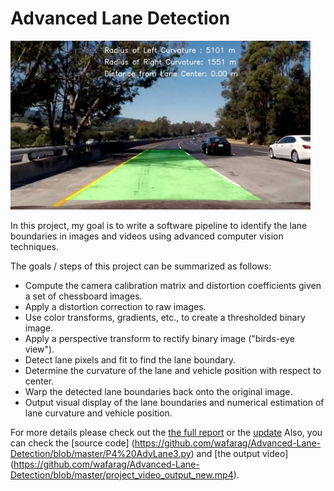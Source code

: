 # Advanced Lane Detection

<img src="output_images/test5_out.jpg" width="480" alt="Combined Image" />

In this project, my goal is to write a software pipeline to identify the lane boundaries in images and videos using advanced computer vision techniques.

The goals / steps of this project can be summarized as follows: 

* Compute the camera calibration matrix and distortion coefficients given a set of chessboard images.
* Apply a distortion correction to raw images.
* Use color transforms, gradients, etc., to create a thresholded binary image.
* Apply a perspective transform to rectify binary image ("birds-eye view").
* Detect lane pixels and fit to find the lane boundary.
* Determine the curvature of the lane and vehicle position with respect to center.
* Warp the detected lane boundaries back onto the original image.
* Output visual display of the lane boundaries and numerical estimation of lane curvature and vehicle position.

For more details please check out the [the full report](https://github.com/wafarag/Advanced-Lane-Detection/blob/master/P4%20Advanced%20Lane%20Detection%20Project%20Report%20ver%201.0.pdf) or the [update](https://github.com/wafarag/Advanced-Lane-Detection/blob/master/Update%20P3%20Report.pdf)
Also, you can check the [source code] (https://github.com/wafarag/Advanced-Lane-Detection/blob/master/P4%20AdvLane3.py) and [the output video] (https://github.com/wafarag/Advanced-Lane-Detection/blob/master/project_video_output_new.mp4).